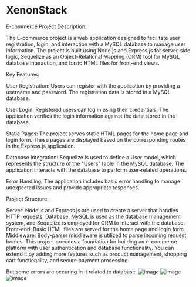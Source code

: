 # XenonStack

E-commerce Project Description:

The E-commerce project is a web application designed to facilitate user registration, login, and interaction with a MySQL database to manage user information. The project is built using Node.js and Express.js for server-side logic, Sequelize as an Object-Relational Mapping (ORM) tool for MySQL database interaction, and basic HTML files for front-end views.

Key Features:

User Registration: Users can register with the application by providing a username and password. The registration data is stored in a MySQL database.

User Login: Registered users can log in using their credentials. The application verifies the login information against the data stored in the database.

Static Pages: The project serves static HTML pages for the home page and login form. These pages are displayed based on the corresponding routes in the Express.js application.

Database Integration: Sequelize is used to define a User model, which represents the structure of the "Users" table in the MySQL database. The application interacts with the database to perform user-related operations.

Error Handling: The application includes basic error handling to manage unexpected issues and provide appropriate responses.

Project Structure:

Server: Node.js and Express.js are used to create a server that handles HTTP requests.
Database: MySQL is used as the database management system, and Sequelize is employed for ORM to interact with the database.
Front-end: Basic HTML files are served for the home page and login form.
Middleware: Body-parser middleware is utilized to parse incoming request bodies.
This project provides a foundation for building an e-commerce platform with user authentication and database functionality. You can extend it by adding more features such as product management, shopping cart functionality, and secure payment processing.

But,some errors are occuring in it related to database.
![image](https://github.com/PatilKhushee/XenonStack/assets/131463332/6ee403d6-c38b-48c5-ad04-2ffbd5d10f4a)
![image](https://github.com/PatilKhushee/XenonStack/assets/131463332/3583aca2-9d2c-4c0c-9de5-b78ee606f90c)
![image](https://github.com/PatilKhushee/XenonStack/assets/131463332/7fcae8d7-12a5-4f51-a746-60edf2bfd007)

